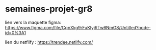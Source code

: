 # semaines-projet-gr8

lien vers la maquette figma: https://www.figma.com/file/CqnXkg9rFuKlyjRTw6NmG8/Untitled?node-id=0%3A1

lien du netflify : https://trendee.netlify.com/